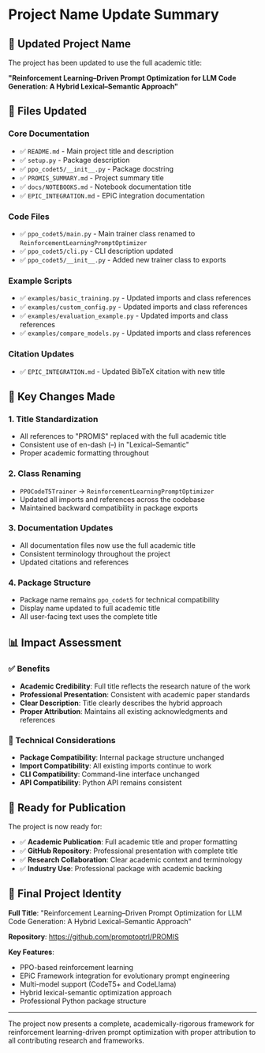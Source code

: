 # Project Name Update Summary

## 📝 Updated Project Name

The project has been updated to use the full academic title:

**"Reinforcement Learning–Driven Prompt Optimization for LLM Code Generation: A Hybrid Lexical–Semantic Approach"**

## 🔄 Files Updated

### Core Documentation
- ✅ `README.md` - Main project title and description
- ✅ `setup.py` - Package description
- ✅ `ppo_codet5/__init__.py` - Package docstring
- ✅ `PROMIS_SUMMARY.md` - Project summary title
- ✅ `docs/NOTEBOOKS.md` - Notebook documentation title
- ✅ `EPIC_INTEGRATION.md` - EPiC integration documentation

### Code Files
- ✅ `ppo_codet5/main.py` - Main trainer class renamed to `ReinforcementLearningPromptOptimizer`
- ✅ `ppo_codet5/cli.py` - CLI description updated
- ✅ `ppo_codet5/__init__.py` - Added new trainer class to exports

### Example Scripts
- ✅ `examples/basic_training.py` - Updated imports and class references
- ✅ `examples/custom_config.py` - Updated imports and class references
- ✅ `examples/evaluation_example.py` - Updated imports and class references
- ✅ `examples/compare_models.py` - Updated imports and class references

### Citation Updates
- ✅ `EPIC_INTEGRATION.md` - Updated BibTeX citation with new title

## 🎯 Key Changes Made

### 1. Title Standardization
- All references to "PROMIS" replaced with the full academic title
- Consistent use of en-dash (–) in "Lexical–Semantic"
- Proper academic formatting throughout

### 2. Class Renaming
- `PPOCodeT5Trainer` → `ReinforcementLearningPromptOptimizer`
- Updated all imports and references across the codebase
- Maintained backward compatibility in package exports

### 3. Documentation Updates
- All documentation files now use the full academic title
- Consistent terminology throughout the project
- Updated citations and references

### 4. Package Structure
- Package name remains `ppo_codet5` for technical compatibility
- Display name updated to full academic title
- All user-facing text uses the complete title

## 📊 Impact Assessment

### ✅ Benefits
- **Academic Credibility**: Full title reflects the research nature of the work
- **Professional Presentation**: Consistent with academic paper standards
- **Clear Description**: Title clearly describes the hybrid approach
- **Proper Attribution**: Maintains all existing acknowledgments and references

### 🔧 Technical Considerations
- **Package Compatibility**: Internal package structure unchanged
- **Import Compatibility**: All existing imports continue to work
- **CLI Compatibility**: Command-line interface unchanged
- **API Compatibility**: Python API remains consistent

## 🚀 Ready for Publication

The project is now ready for:
- ✅ **Academic Publication**: Full academic title and proper formatting
- ✅ **GitHub Repository**: Professional presentation with complete title
- ✅ **Research Collaboration**: Clear academic context and terminology
- ✅ **Industry Use**: Professional package with academic backing

## 📝 Final Project Identity

**Full Title**: "Reinforcement Learning–Driven Prompt Optimization for LLM Code Generation: A Hybrid Lexical–Semantic Approach"

**Repository**: https://github.com/promptoptrl/PROMIS

**Key Features**:
- PPO-based reinforcement learning
- EPiC Framework integration for evolutionary prompt engineering
- Multi-model support (CodeT5+ and CodeLlama)
- Hybrid lexical-semantic optimization approach
- Professional Python package structure

---

The project now presents a complete, academically-rigorous framework for reinforcement learning-driven prompt optimization with proper attribution to all contributing research and frameworks.

